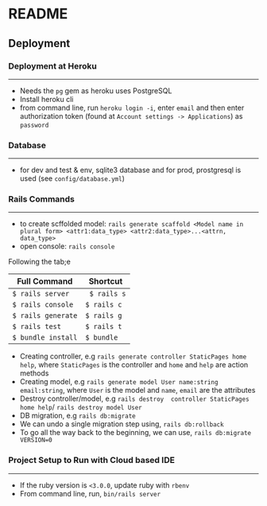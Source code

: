 # README

## Deployment

### Deployment at Heroku
---

- Needs the `pg` gem as heroku uses PostgreSQL
- Install heroku cli
- from command line, run `heroku login -i`, enter `email` and then enter authorization token (found at `Account settings -> Applications`) as `password`

### Database
---
- for dev and test & env, sqlite3 database and for prod, prostgresql is used (see `config/database.yml`)

### Rails Commands
---
- to create scffolded model: `rails generate scaffold <Model name in plural form> <attr1:data_type> <attr2:data_type>...<attrn, data_type>`
- open console: `rails console`

Following the tab;e

|Full Command|Shortcut|
|------------|--------|
|`$ rails server`|`	$ rails s`|
|`$ rails console`|`$ rails c`|
|`$ rails generate`|`$ rails g`|
|`$ rails test`|`$ rails t`|
|`$ bundle install`|`$ bundle`|

- Creating controller, e.g `rails generate controller StaticPages home help`, where `StaticPages` is the controller and `home` and `help` are action methods
- Creating model, e.g `rails generate model User name:string email:string`, where `User` is the model and `name`, `email` are the attributes
- Destroy controller/model, e.g `rails destroy  controller StaticPages home help`/ `rails destroy model User`
- DB migration, e.g `rails db:migrate`
- We can undo a single migration step using, `rails db:rollback`
- To go all the way back to the beginning, we can use, `rails db:migrate VERSION=0`

### Project Setup to Run with Cloud based IDE
---
- If the ruby version is `<3.0.0`, update ruby with `rbenv`
- From command line, run, `bin/rails server`